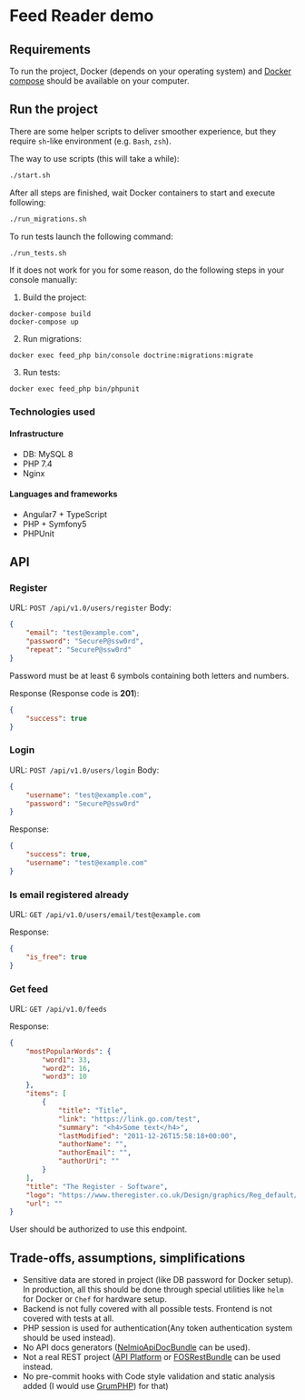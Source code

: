 Feed Reader demo
====================

## Requirements

To run the project, Docker (depends on your operating system) and [Docker compose](https://docs.docker.com/compose/install/) should be available on your computer.

## Run the project
There are some helper scripts to deliver smoother experience, but they require `sh`-like environment (e.g. `Bash`, `zsh`).

The way to use scripts (this will take a while):

```bash
./start.sh
```

After all steps are finished, wait Docker containers to start and execute following:

```bash
./run_migrations.sh
```

To run tests launch the following command:
```bash
./run_tests.sh
```

If it does not work for you for some reason, do the following steps in your console manually:

1. Build the project:
```shell script
docker-compose build
docker-compose up
```

2. Run migrations:
```shell script
docker exec feed_php bin/console doctrine:migrations:migrate
```
3. Run tests:

```shell script
docker exec feed_php bin/phpunit
```

### Technologies used

#### Infrastructure
- DB: MySQL 8
- PHP 7.4
- Nginx

#### Languages and frameworks

- Angular7 + TypeScript
- PHP + Symfony5
- PHPUnit

## API

### Register

URL: `POST /api/v1.0/users/register`
Body: 
```json
{
    "email": "test@example.com",
    "password": "SecureP@ssw0rd",
    "repeat": "SecureP@ssw0rd"
}
```
Password must be at least 6 symbols containing both letters and numbers.

Response (Response code is **201**):
```json
{
    "success": true
}
```

### Login

URL: `POST /api/v1.0/users/login`
Body: 
```json
{
    "username": "test@example.com",
    "password": "SecureP@ssw0rd"
}
```

Response:
```json
{
    "success": true,
    "username": "test@example.com"
}
```

### Is email registered already

URL: `GET /api/v1.0/users/email/test@example.com`

Response:
```json
{
    "is_free": true
}
```

### Get feed

URL: `GET /api/v1.0/feeds`

Response:
```json
{
    "mostPopularWords": {
        "word1": 33,
        "word2": 16,
        "word3": 10
    },
    "items": [
        {
            "title": "Title",
            "link": "https://link.go.com/test",
            "summary": "<h4>Some text</h4>",
            "lastModified": "2011-12-26T15:58:18+00:00",
            "authorName": "",
            "authorEmail": "",
            "authorUri": ""
        }
    ],
    "title": "The Register - Software",
    "logo": "https://www.theregister.co.uk/Design/graphics/Reg_default/The_Register_r.png",
    "url": ""
}
```
User should be authorized to use this endpoint.


## Trade-offs, assumptions, simplifications

- Sensitive data are stored in project (like DB password for Docker setup). In production, all this should be done through special utilities like `helm` for Docker or `Chef` for hardware setup.
- Backend is not fully covered with all possible tests. Frontend is not covered with tests at all.
- PHP session is used for authentication(Any token authentication system should be used instead).
- No API docs generators ([NelmioApiDocBundle](https://symfony.com/doc/current/bundles/NelmioApiDocBundle/index.html) can be used).
- Not a real REST project ([API Platform](https://api-platform.com/) or [FOSRestBundle](https://symfony.com/doc/master/bundles/FOSRestBundle/index.html) can be used instead.
- No pre-commit hooks with Code style validation and static analysis added (I would use [GrumPHP](https://github.com/phpro/grumphp)) for that)
